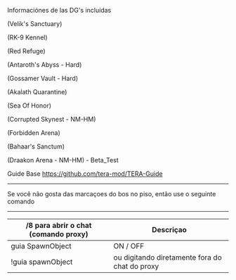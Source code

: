 Informaciónes de las DG's incluídas

(Velik's Sanctuary)

(RK-9 Kennel)

(Red Refuge)

(Antaroth's Abyss - Hard)

(Gossamer Vault - Hard)

(Akalath Quarantine)

(Sea Of Honor)

(Corrupted Skynest - NM-HM)

(Forbidden Arena)

(Bahaar's Sanctum)

(Draakon Arena - NM-HM) -  Beta_Test

Guide Base https://github.com/tera-mod/TERA-Guide

------
Se você não gosta das marcaçoes do bos no piso, então use o seguinte comando




------

/8 para abrir o chat (comando proxy) | Descriçao
--- | ---
guia SpawnObject | ON / OFF
!guia spawnObject  | ou digitando diretamente fora do chat do proxy
